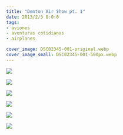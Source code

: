 ```yaml
---
title: "Denton Air Show pt. 1"
date: 2013/2/3 8:0:0
tags: 
- aviones
- aventuras cotidianas
- airplanes

cover_image: DSC02345-001-original.webp
cover_image_small: DSC02345-001-500px.webp
---
```

[![](DSC02345-001)](DSC02345-001-original.webp)

  

[![](DSC02345-002)](DSC02345-002-original.webp)

  

[![](DSC02345-003)](DSC02345-003-original.webp)

  

[![](DSC02345-004)](DSC02345-004-original.webp)

  

[![](DSC02345-005)](DSC02345-005-original.webp)

  

[![](DSC02345)](DSC02345-original.webp)
